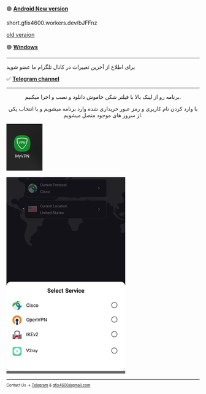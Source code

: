 

🟢 [**Android New version**](https://www.mediafire.com/file/kjiwtrv1nk8xwe3/io.github.segas.myvpn-v2.2-38-release.apk/file) 

short.gfix4600.workers.dev/bJFFnz

 [old veraion](https://www.mediafire.com/file/tkjuj75v8gh8s5q/MY+VPN+1.9.0.apk/file)


🟢 [**Windows**](http://uplnk.com/f/f99ba404/my_vpn.windows.zip)

_____________________________________________________


برای اطلاع از آخرین تغییرات در کانال تلگرام ما عضو شوید

✅ [**Telegram channel**](https://t.me/+TOnGIN-7yqE8tPxm)

---

<center> 
        <p>
 برنامه رو از لینک بالا با فیلتر شکن خاموش دانلود و نصب و اجرا میکنیم.

با وارد کردن نام کاربری و رمز عبور خریداری شده وارد برنامه میشویم و با انتخاب یکی از سرور های موجود متصل میشویم.
        </p>
</center>


![alt text](myvpn/my1.jpg "Title")<small>

![alt text](myvpn/my4.jpg "Title")<small>


________________________________________

Contact Us → [Telegram](http://t.me/fastfixgsm) & [gfix4600@gmail.com](mailto:gfix4600@gmail.com)   

